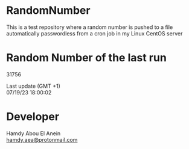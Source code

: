# RandomNumber    
This is a test repository where a random number is pushed to a file automatically passwordless from a cron job in my Linux CentOS server    
# Random Number of the last run   
31756
      
Last update (GMT +1)    
07/19/23 18:00:02
# Developer    
Hamdy Abou El Anein   
hamdy.aea@protonmail.com

